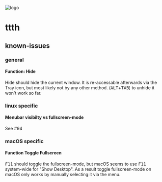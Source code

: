 ![logo](https://raw.githubusercontent.com/yafp/ttth/master/.github/logo/128x128.png)

# ttth
## known-issues

### general
#### Function: Hide
Hide should hide the current window. It is re-accessable afterwards via the Tray icon, but most likely not by any other method. (<kbd>ALT</kbd>+<kbd>TAB</kbd>) to unhide it won't work so far.

### linux specific
#### Menubar visibilty vs fullscreen-mode
See #94

### macOS specific
#### Function Toggle Fullscreen
<kbd>F11</kbd> should toggle the fullscreen-mode, but macOS seems to use <kbd>F11</kbd> system-wide for "Show Desktop".
As a result toggle fullscreen-mode on macOS only works by manually selecting it via the menu.
